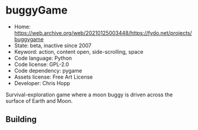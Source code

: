 # buggyGame

- Home: https://web.archive.org/web/20210125003448/https://fydo.net/projects/buggygame
- State: beta, inactive since 2007
- Keyword: action, content open, side-scrolling, space
- Code language: Python
- Code license: GPL-2.0
- Code dependency: pygame
- Assets license: Free Art License
- Developer: Chris Hopp

Survival-exploration game where a moon buggy is driven across the surface of Earth and Moon.

## Building
